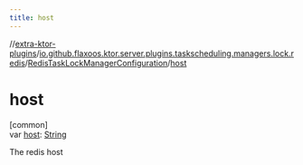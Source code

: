 ```yaml
---
title: host
---
```

//[extra-ktor-plugins](../../../index.md)/[io.github.flaxoos.ktor.server.plugins.taskscheduling.managers.lock.redis](../index.md)/[RedisTaskLockManagerConfiguration](index.md)/[host](host.md)



# host



[common]\
var [host](host.md): [String](https://kotlinlang.org/api/latest/jvm/stdlib/kotlin/-string/index.md)



The redis host




